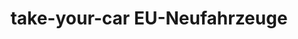 ---
title: "take-your-car EU-Neufahrzeuge"
url: /buchholz-in-der-nordheide/take-your-car-eu-neufahrzeuge/
shop: Autohaus
---